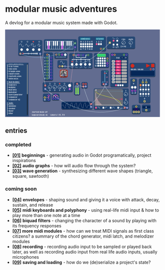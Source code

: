 # modular music adventures
A devlog for a modular music system made with Godot.

![](images/all-modules.png)

## entries
### completed
- [**\[01\]**](devlogs/01_beginnings.md) **beginnings** - generating audio in Godot programatically, project inspirations
- [**\[02\]**](devlogs/02_audio-graphs.md) **audio graphs** - how will audio flow through the system?
- [**\[03\]**](devlogs/03_wave-generation.md) **wave generation** - synthesizing different wave shapes (triangle, square, sawtooth)

### coming soon
- [**\[04\]**](devlogs/04_envelopes.md) **envelopes** - shaping sound and giving it a voice with attack, decay, sustain, and release
- [**\[05\]**](devlogs/05_midi-keyboards-and-polyphony.md) **midi keyboards and polyphony** - using real-life midi input & how to play more than one note at a time
- [**\[06\]**](devlogs/06_biquad-filters.md) **biquad filters** - 
changing the character of a sound by playing with its frequency responses
- [**\[07\]**](devlogs/07_midi-modules.md) **more midi modules** - 
how can we treat MIDI signals as first class citizens? a summary of the chord generator, midi latch, and melodizer modules
- [**\[08\]**](devlogs/08_recording.md) **recording** - 
recording audio input to be sampled or played back later, as well as recording audio input from real life audio inputs, usually microphones
- [**\[09\]**](devlogs/09_saving-and-loading.md) **saving and loading** - 
how do we (de)serialize a project's state?